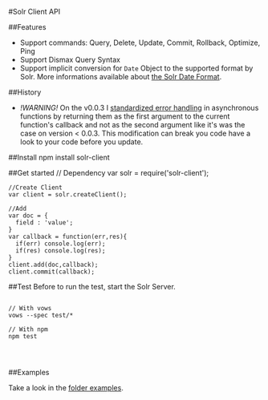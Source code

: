 #Solr Client API

##Features
 - Support commands: Query, Delete, Update, Commit, Rollback, Optimize, Ping
 - Support Dismax Query Syntax
 - Support implicit conversion for `Date` Object to the supported format by Solr.
 More informations available about [the Solr Date Format](http://lucidworks.lucidimagination.com/display/LWEUG/Solr+Date+Format).

##History
 - _!WARNING!_ On the v0.0.3 I [standardized error handling](http://docs.nodejitsu.com/articles/errors/what-are-the-error-conventions) in asynchronous functions by returning them as the first argument to the current function's callback and not as the second argument like it's was the case on version < 0.0.3. This modification can break you code have a look to your code before you update.
 
##Install
    npm install solr-client
    
##Get started
    // Dependency
    var solr = require('solr-client');
    
    //Create Client
    var client = solr.createClient();
    
    //Add
    var doc = {
      field : 'value';
    }
    var callback = function(err,res){
      if(err) console.log(err);
      if(res) console.log(res);
    }
    client.add(doc,callback);
    client.commit(callback);


##Test
Before to run the test, start the Solr Server.
<pre>
<code>
// With vows
vows --spec test/*

// With npm
npm test
</pre>
</code>

##Examples

Take a look in the [folder examples](https://github.com/lbdremy/solr-node-client/tree/master/examples).
